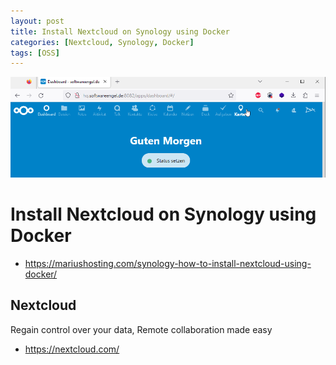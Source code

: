 ```yaml
---
layout: post
title: Install Nextcloud on Synology using Docker 
categories: [Nextcloud, Synology, Docker]
tags: [OSS]
--- 
```

![](../pics/20230707115008_netcloud.png)

# Install Nextcloud on Synology using Docker 

- <https://mariushosting.com/synology-how-to-install-nextcloud-using-docker/>

## Nextcloud
Regain control over your data, Remote collaboration made easy

- <https://nextcloud.com/>


